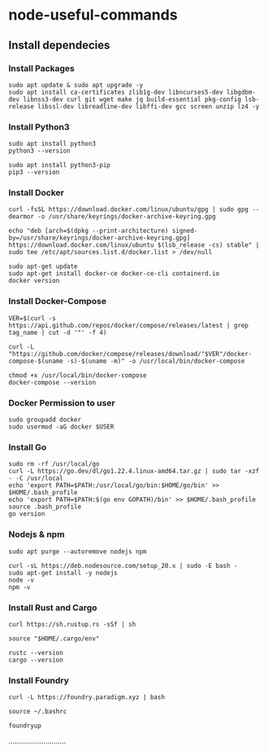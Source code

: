 # node-useful-commands

## Install dependecies
### Install Packages
```console
sudo apt update & sudo apt upgrade -y
sudo apt install ca-certificates zlib1g-dev libncurses5-dev libgdbm-dev libnss3-dev curl git wget make jq build-essential pkg-config lsb-release libssl-dev libreadline-dev libffi-dev gcc screen unzip lz4 -y
```
### Install Python3
```console
sudo apt install python3
python3 --version

sudo apt install python3-pip
pip3 --version
```
### Install Docker
```console
curl -fsSL https://download.docker.com/linux/ubuntu/gpg | sudo gpg --dearmor -o /usr/share/keyrings/docker-archive-keyring.gpg

echo "deb [arch=$(dpkg --print-architecture) signed-by=/usr/share/keyrings/docker-archive-keyring.gpg] https://download.docker.com/linux/ubuntu $(lsb_release -cs) stable" | sudo tee /etc/apt/sources.list.d/docker.list > /dev/null

sudo apt-get update
sudo apt-get install docker-ce docker-ce-cli containerd.io
docker version
```
### Install Docker-Compose
```console
VER=$(curl -s https://api.github.com/repos/docker/compose/releases/latest | grep tag_name | cut -d '"' -f 4)

curl -L "https://github.com/docker/compose/releases/download/"$VER"/docker-compose-$(uname -s)-$(uname -m)" -o /usr/local/bin/docker-compose

chmod +x /usr/local/bin/docker-compose
docker-compose --version
```
### Docker Permission to user
```console
sudo groupadd docker
sudo usermod -aG docker $USER
```
### Install Go
```console
sudo rm -rf /usr/local/go
curl -L https://go.dev/dl/go1.22.4.linux-amd64.tar.gz | sudo tar -xzf - -C /usr/local
echo 'export PATH=$PATH:/usr/local/go/bin:$HOME/go/bin' >> $HOME/.bash_profile
echo 'export PATH=$PATH:$(go env GOPATH)/bin' >> $HOME/.bash_profile
source .bash_profile
go version
```
### Nodejs & npm
```console
sudo apt purge --autoremove nodejs npm
```
```console
curl -sL https://deb.nodesource.com/setup_20.x | sudo -E bash -
sudo apt-get install -y nodejs
node -v
npm -v
```
### Install Rust and Cargo
```console
curl https://sh.rustup.rs -sSf | sh
```
```console
source "$HOME/.cargo/env"
```
```console
rustc --version
cargo --version
```
### Install Foundry
```console
curl -L https://foundry.paradigm.xyz | bash
```
```console
source ~/.bashrc
```
```console
foundryup
```




............................
